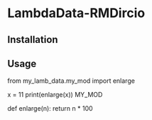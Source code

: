 # LambdaData-RMDircio

## Installation


## Usage

from my_lamb_data.my_mod import enlarge

x = 11
print(enlarge(x))
MY_MOD

def enlarge(n):
    return n * 100